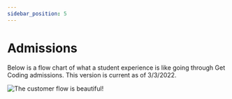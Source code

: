 ```yaml
---
sidebar_position: 5
---
```


# Admissions

Below is a flow chart of what a student experience is like going through Get Coding admissions. This version is current as of 3/3/2022.

![The customer flow is beautiful!](/img/customerflow.png "customer flow")
